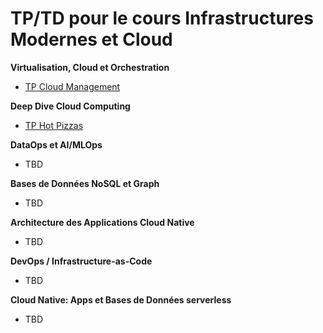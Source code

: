 # TP/TD pour le cours Infrastructures Modernes et Cloud

**Virtualisation, Cloud et Orchestration**
- [TP Cloud Management](https://github.com/lvovan/CS-IMC-2021-2022/blob/main/TP%20Cloud%20Management.md)

**Deep Dive Cloud Computing**
- [TP Hot Pizzas](https://github.com/lvovan/CS-IMC-2021-2022/blob/main/TP%20Hot%20Pizzas.md)

**DataOps et AI/MLOps**
- TBD

**Bases de Données NoSQL et Graph**
- TBD

**Architecture des Applications Cloud Native**
- TBD

**DevOps / Infrastructure-as-Code**
- TBD

**Cloud Native: Apps et Bases de Données serverless**
- TBD
